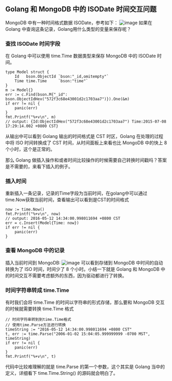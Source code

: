 ## Golang 和 MongoDB 中的 ISODate 时间交互问题
MongoDB 中有一种时间格式数据 ISODate，参考如下：
![image](https://user-images.githubusercontent.com/6757408/162582817-fe82019a-e270-4d10-a3c0-2ea7c45e9fac.png)
如果在 Golang 中查询这条记录，Golang用什么类型的变量来保存呢？

### 查找 ISODate 时间字段
在 Golang 中可以使用 time.Time 数据类型来保存 MongoDB 中的 ISODate 时间。
```
type Model struct {
    Id   bson.ObjectId `bson:"_id,omitempty"`
    Time time.Time     `bson:"time"`
}
m := Model{}
err := c.Find(bson.M{"_id": bson.ObjectIdHex("572f3c68e43001d2c1703aa7")}).One(&m)
if err != nil {
    panic(err)
}
fmt.Printf("%+v\n", m)
// output: {Id:ObjectIdHex("572f3c68e43001d2c1703aa7") Time:2015-07-08 17:29:14.002 +0800 CST}
```
从输出中可以看到 Golang 输出的时间格式是 CST 时区，Golang 在处理的过程中将 ISO 时间转换成了 CST 时间，从时间面板上来看也比 MongoDB 中的快上 8 个小时，这个是正常的。

那么 Golang 做插入操作和或者时间比较操作的时候需要自己转换时间戳吗？答案是不需要的，来看下插入的例子。

### 插入时间

重新插入一条记录，记录的Time字段为当前时间，在golang中可以通过time.Now获取当前时间，查看输出可以看到是CST的时间格式
```
now := time.Now()
fmt.Printf("%+v\n", now)
// output: 2016-05-12 14:34:00.998011694 +0800 CST
err = c.Insert(Model{Time: now})
if err != nil {
    panic(err)
}
```
### 查看 MongoDB 中的记录
插入当前时间到 MongoDB:
![image](https://user-images.githubusercontent.com/6757408/162582865-9a8aa395-40a6-47c3-8690-8f72a69f0020.png)
可以看到存储到 MongoDB 中时间的自动转换为了 ISO 时间，时间少了 8 个小时。小结一下就是 Golang 和 MongoDB 中的时间交互不需要考虑额外的东西，因为驱动都进行了转换。
### 时间字符串转成 time.Time

有时我们会将 time.Time 的时间以字符串的形式存储，那么要和 MongoDB 交互的时候就需要转换 time.Time 格式
```
// 时间字符串转到到time.Time格式
// 使用time.Parse方法进行转换
timeString := "2016-05-12 14:34:00.998011694 +0800 CST"
t, err := time.Parse("2006-01-02 15:04:05.999999999 -0700 MST", timeString)
if err != nil {
    panic(err)
}
fmt.Printf("%+v\n", t)
```
代码中比较难理解的就是 time.Parse 的第一个参数，这个其实是 Golang 当中的定义，详细看下 time.Time.String() 的源码就会明白了。
